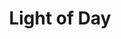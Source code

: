 ---
layout: product
product_id: 7028040564798
id: 7028040564798
title: Light of Day
body_html: >-
  <p>Taken in New York City in the spring of 2022.</p>

  <p>Just after a doors-off helicopter trip at sunset with a coworker, a flock of seagulls took off into the sky creating this picture perfect moment.<br></p>

  <p> </p>
vendor: Connell McCarthy
product_type: Posters, Prints, & Visual Artwork
created_at: 2022-07-22T10:38:43-04:00
handle: light-of-day
updated_at: 2022-07-23T13:58:17-04:00
published_at: 2022-07-22T10:42:48-04:00
template_suffix: ""
status: active
published_scope: global
tags: batch-06, sunset
admin_graphql_api_id: gid://shopify/Product/7028040564798
variants:
  - product_id: 7028040564798
    id: 39813068357694
    title: 8x10" / Full Colour
    price: "35.00"
    sku: CM-PP-B6-08-XXS-FC
    position: 1
    inventory_policy: continue
    compare_at_price: null
    fulfillment_service: manual
    inventory_management: shopify
    option1: 8x10"
    option2: Full Colour
    option3: null
    created_at: 2022-07-22T10:38:43-04:00
    updated_at: 2022-07-22T10:42:18-04:00
    taxable: true
    barcode: null
    grams: 208
    image_id: 29499642904638
    weight: 0.208
    weight_unit: kg
    inventory_item_id: 41908872740926
    inventory_quantity: 100
    old_inventory_quantity: 100
    requires_shipping: true
    admin_graphql_api_id: gid://shopify/ProductVariant/39813068357694
  - product_id: 7028040564798
    id: 39813068390462
    title: 8x10" / Black & White
    price: "35.00"
    sku: CM-PP-B6-08-XXS-FC
    position: 2
    inventory_policy: continue
    compare_at_price: null
    fulfillment_service: manual
    inventory_management: shopify
    option1: 8x10"
    option2: Black & White
    option3: null
    created_at: 2022-07-22T10:38:43-04:00
    updated_at: 2022-07-22T10:42:18-04:00
    taxable: true
    barcode: null
    grams: 208
    image_id: 29499642937406
    weight: 0.208
    weight_unit: kg
    inventory_item_id: 41908872773694
    inventory_quantity: 100
    old_inventory_quantity: 100
    requires_shipping: true
    admin_graphql_api_id: gid://shopify/ProductVariant/39813068390462
  - product_id: 7028040564798
    id: 39813068423230
    title: 8.5x11" / Full Colour
    price: "35.00"
    sku: CM-PP-B6-08-XS-FC
    position: 3
    inventory_policy: continue
    compare_at_price: null
    fulfillment_service: manual
    inventory_management: shopify
    option1: 8.5x11"
    option2: Full Colour
    option3: null
    created_at: 2022-07-22T10:38:43-04:00
    updated_at: 2022-07-22T10:42:18-04:00
    taxable: true
    barcode: null
    grams: 208
    image_id: 29499642904638
    weight: 0.208
    weight_unit: kg
    inventory_item_id: 41908872806462
    inventory_quantity: 100
    old_inventory_quantity: 100
    requires_shipping: true
    admin_graphql_api_id: gid://shopify/ProductVariant/39813068423230
  - product_id: 7028040564798
    id: 39813068455998
    title: 8.5x11" / Black & White
    price: "35.00"
    sku: CM-PP-B6-08-XS-BW
    position: 4
    inventory_policy: continue
    compare_at_price: null
    fulfillment_service: manual
    inventory_management: shopify
    option1: 8.5x11"
    option2: Black & White
    option3: null
    created_at: 2022-07-22T10:38:43-04:00
    updated_at: 2022-07-22T10:42:18-04:00
    taxable: true
    barcode: null
    grams: 208
    image_id: 29499642937406
    weight: 0.208
    weight_unit: kg
    inventory_item_id: 41908872839230
    inventory_quantity: 100
    old_inventory_quantity: 100
    requires_shipping: true
    admin_graphql_api_id: gid://shopify/ProductVariant/39813068455998
  - product_id: 7028040564798
    id: 39813068488766
    title: 13x19" / Full Colour
    price: "40.00"
    sku: CM-PP-B6-08-S-FC
    position: 5
    inventory_policy: continue
    compare_at_price: null
    fulfillment_service: manual
    inventory_management: shopify
    option1: 13x19"
    option2: Full Colour
    option3: null
    created_at: 2022-07-22T10:38:43-04:00
    updated_at: 2022-07-22T10:42:18-04:00
    taxable: true
    barcode: null
    grams: 208
    image_id: 29499642904638
    weight: 0.208
    weight_unit: kg
    inventory_item_id: 41908872871998
    inventory_quantity: 100
    old_inventory_quantity: 100
    requires_shipping: true
    admin_graphql_api_id: gid://shopify/ProductVariant/39813068488766
  - product_id: 7028040564798
    id: 39813068521534
    title: 13x19" / Black & White
    price: "40.00"
    sku: CM-PP-B6-08-S-BW
    position: 6
    inventory_policy: continue
    compare_at_price: null
    fulfillment_service: manual
    inventory_management: shopify
    option1: 13x19"
    option2: Black & White
    option3: null
    created_at: 2022-07-22T10:38:43-04:00
    updated_at: 2022-07-22T10:42:18-04:00
    taxable: true
    barcode: null
    grams: 208
    image_id: 29499642937406
    weight: 0.208
    weight_unit: kg
    inventory_item_id: 41908872904766
    inventory_quantity: 100
    old_inventory_quantity: 100
    requires_shipping: true
    admin_graphql_api_id: gid://shopify/ProductVariant/39813068521534
  - product_id: 7028040564798
    id: 39813068554302
    title: 16x20" / Full Colour
    price: "50.00"
    sku: CM-PP-B6-08-M-FC
    position: 7
    inventory_policy: continue
    compare_at_price: null
    fulfillment_service: manual
    inventory_management: shopify
    option1: 16x20"
    option2: Full Colour
    option3: null
    created_at: 2022-07-22T10:38:43-04:00
    updated_at: 2022-07-22T10:42:18-04:00
    taxable: true
    barcode: null
    grams: 208
    image_id: 29499642904638
    weight: 0.208
    weight_unit: kg
    inventory_item_id: 41908872937534
    inventory_quantity: 100
    old_inventory_quantity: 100
    requires_shipping: true
    admin_graphql_api_id: gid://shopify/ProductVariant/39813068554302
  - product_id: 7028040564798
    id: 39813068587070
    title: 16x20" / Black & White
    price: "50.00"
    sku: CM-PP-B6-08-M-BW
    position: 8
    inventory_policy: continue
    compare_at_price: null
    fulfillment_service: manual
    inventory_management: shopify
    option1: 16x20"
    option2: Black & White
    option3: null
    created_at: 2022-07-22T10:38:43-04:00
    updated_at: 2022-07-22T10:42:18-04:00
    taxable: true
    barcode: null
    grams: 208
    image_id: 29499642937406
    weight: 0.208
    weight_unit: kg
    inventory_item_id: 41908872970302
    inventory_quantity: 100
    old_inventory_quantity: 100
    requires_shipping: true
    admin_graphql_api_id: gid://shopify/ProductVariant/39813068587070
  - product_id: 7028040564798
    id: 39813068619838
    title: 20x24" / Full Colour
    price: "60.00"
    sku: CM-PP-B6-08-L-FC
    position: 9
    inventory_policy: continue
    compare_at_price: null
    fulfillment_service: manual
    inventory_management: shopify
    option1: 20x24"
    option2: Full Colour
    option3: null
    created_at: 2022-07-22T10:38:43-04:00
    updated_at: 2022-07-22T10:42:18-04:00
    taxable: true
    barcode: null
    grams: 208
    image_id: 29499642904638
    weight: 0.208
    weight_unit: kg
    inventory_item_id: 41908873003070
    inventory_quantity: 100
    old_inventory_quantity: 100
    requires_shipping: true
    admin_graphql_api_id: gid://shopify/ProductVariant/39813068619838
  - product_id: 7028040564798
    id: 39813068652606
    title: 20x24" / Black & White
    price: "60.00"
    sku: CM-PP-B6-08-L-BW
    position: 10
    inventory_policy: continue
    compare_at_price: null
    fulfillment_service: manual
    inventory_management: shopify
    option1: 20x24"
    option2: Black & White
    option3: null
    created_at: 2022-07-22T10:38:43-04:00
    updated_at: 2022-07-22T10:42:18-04:00
    taxable: true
    barcode: null
    grams: 208
    image_id: 29499642937406
    weight: 0.208
    weight_unit: kg
    inventory_item_id: 41908873035838
    inventory_quantity: 100
    old_inventory_quantity: 100
    requires_shipping: true
    admin_graphql_api_id: gid://shopify/ProductVariant/39813068652606
  - product_id: 7028040564798
    id: 39813068685374
    title: 20x30" / Full Colour
    price: "70.00"
    sku: CM-PP-B6-08-XL-FC
    position: 11
    inventory_policy: continue
    compare_at_price: null
    fulfillment_service: manual
    inventory_management: shopify
    option1: 20x30"
    option2: Full Colour
    option3: null
    created_at: 2022-07-22T10:38:43-04:00
    updated_at: 2022-07-22T10:42:18-04:00
    taxable: true
    barcode: null
    grams: 208
    image_id: 29499642904638
    weight: 0.208
    weight_unit: kg
    inventory_item_id: 41908873068606
    inventory_quantity: 100
    old_inventory_quantity: 100
    requires_shipping: true
    admin_graphql_api_id: gid://shopify/ProductVariant/39813068685374
  - product_id: 7028040564798
    id: 39813068718142
    title: 20x30" / Black & White
    price: "70.00"
    sku: CM-PP-B6-08-XL-BW
    position: 12
    inventory_policy: continue
    compare_at_price: null
    fulfillment_service: manual
    inventory_management: shopify
    option1: 20x30"
    option2: Black & White
    option3: null
    created_at: 2022-07-22T10:38:43-04:00
    updated_at: 2022-07-22T10:42:18-04:00
    taxable: true
    barcode: null
    grams: 208
    image_id: 29499642937406
    weight: 0.208
    weight_unit: kg
    inventory_item_id: 41908873101374
    inventory_quantity: 100
    old_inventory_quantity: 100
    requires_shipping: true
    admin_graphql_api_id: gid://shopify/ProductVariant/39813068718142
  - product_id: 7028040564798
    id: 39813068750910
    title: 24x36" / Full Colour
    price: "90.00"
    sku: CM-PP-B6-08-XXL-FC
    position: 13
    inventory_policy: continue
    compare_at_price: null
    fulfillment_service: manual
    inventory_management: shopify
    option1: 24x36"
    option2: Full Colour
    option3: null
    created_at: 2022-07-22T10:38:43-04:00
    updated_at: 2022-07-22T10:42:18-04:00
    taxable: true
    barcode: null
    grams: 208
    image_id: 29499642904638
    weight: 0.208
    weight_unit: kg
    inventory_item_id: 41908873134142
    inventory_quantity: 100
    old_inventory_quantity: 100
    requires_shipping: true
    admin_graphql_api_id: gid://shopify/ProductVariant/39813068750910
  - product_id: 7028040564798
    id: 39813068783678
    title: 24x36" / Black & White
    price: "90.00"
    sku: CM-PP-B6-08-XXL-BW
    position: 14
    inventory_policy: continue
    compare_at_price: null
    fulfillment_service: manual
    inventory_management: shopify
    option1: 24x36"
    option2: Black & White
    option3: null
    created_at: 2022-07-22T10:38:43-04:00
    updated_at: 2022-07-22T10:42:18-04:00
    taxable: true
    barcode: null
    grams: 208
    image_id: 29499642937406
    weight: 0.208
    weight_unit: kg
    inventory_item_id: 41908873166910
    inventory_quantity: 100
    old_inventory_quantity: 100
    requires_shipping: true
    admin_graphql_api_id: gid://shopify/ProductVariant/39813068783678
  - product_id: 7028040564798
    id: 39813068816446
    title: 30x40" / Full Colour
    price: "100.00"
    sku: CM-PP-B6-08-XXXL-FC
    position: 15
    inventory_policy: continue
    compare_at_price: null
    fulfillment_service: manual
    inventory_management: shopify
    option1: 30x40"
    option2: Full Colour
    option3: null
    created_at: 2022-07-22T10:38:43-04:00
    updated_at: 2022-07-22T10:42:18-04:00
    taxable: true
    barcode: null
    grams: 208
    image_id: 29499642904638
    weight: 0.208
    weight_unit: kg
    inventory_item_id: 41908873199678
    inventory_quantity: 100
    old_inventory_quantity: 100
    requires_shipping: true
    admin_graphql_api_id: gid://shopify/ProductVariant/39813068816446
  - product_id: 7028040564798
    id: 39813068849214
    title: 30x40" / Black & White
    price: "100.00"
    sku: CM-PP-B6-08-XXXL-BW
    position: 16
    inventory_policy: continue
    compare_at_price: null
    fulfillment_service: manual
    inventory_management: shopify
    option1: 30x40"
    option2: Black & White
    option3: null
    created_at: 2022-07-22T10:38:44-04:00
    updated_at: 2022-07-22T10:42:18-04:00
    taxable: true
    barcode: null
    grams: 208
    image_id: 29499642937406
    weight: 0.208
    weight_unit: kg
    inventory_item_id: 41908873232446
    inventory_quantity: 100
    old_inventory_quantity: 100
    requires_shipping: true
    admin_graphql_api_id: gid://shopify/ProductVariant/39813068849214
options:
  - product_id: 7028040564798
    id: 9035182145598
    name: Size
    position: 1
    values:
      - 8x10"
      - 8.5x11"
      - 13x19"
      - 16x20"
      - 20x24"
      - 20x30"
      - 24x36"
      - 30x40"
  - product_id: 7028040564798
    id: 9035182178366
    name: Color
    position: 2
    values:
      - Full Colour
      - Black & White
images:
  - product_id: 7028040564798
    id: 29499642904638
    position: 1
    created_at: 2022-07-22T10:38:56-04:00
    updated_at: 2022-07-22T10:39:00-04:00
    alt: null
    width: 1000
    height: 1500
    src: https://cdn.shopify.com/s/files/1/1624/2355/products/light-of-day-colour.jpg?v=1658500740
    variant_ids:
      - 39813068357694
      - 39813068423230
      - 39813068488766
      - 39813068554302
      - 39813068619838
      - 39813068685374
      - 39813068750910
      - 39813068816446
    admin_graphql_api_id: gid://shopify/ProductImage/29499642904638
  - product_id: 7028040564798
    id: 29499642937406
    position: 2
    created_at: 2022-07-22T10:38:56-04:00
    updated_at: 2022-07-22T10:39:00-04:00
    alt: null
    width: 1000
    height: 1500
    src: https://cdn.shopify.com/s/files/1/1624/2355/products/light-of-day-bw.jpg?v=1658500740
    variant_ids:
      - 39813068390462
      - 39813068455998
      - 39813068521534
      - 39813068587070
      - 39813068652606
      - 39813068718142
      - 39813068783678
      - 39813068849214
    admin_graphql_api_id: gid://shopify/ProductImage/29499642937406
  - product_id: 7028040564798
    id: 29499643068478
    position: 3
    created_at: 2022-07-22T10:38:57-04:00
    updated_at: 2022-07-22T10:38:57-04:00
    alt: null
    width: 2000
    height: 1800
    src: https://cdn.shopify.com/s/files/1/1624/2355/products/PAR_02_0001_d11404ac-cc5f-495b-8081-97b49764f2ab.png?v=1658500737
    variant_ids: []
    admin_graphql_api_id: gid://shopify/ProductImage/29499643068478
image:
  product_id: 7028040564798
  id: 29499642904638
  position: 1
  created_at: 2022-07-22T10:38:56-04:00
  updated_at: 2022-07-22T10:39:00-04:00
  alt: null
  width: 1000
  height: 1500
  src: https://cdn.shopify.com/s/files/1/1624/2355/products/light-of-day-colour.jpg?v=1658500740
  variant_ids:
    - 39813068357694
    - 39813068423230
    - 39813068488766
    - 39813068554302
    - 39813068619838
    - 39813068685374
    - 39813068750910
    - 39813068816446
  admin_graphql_api_id: gid://shopify/ProductImage/29499642904638

---